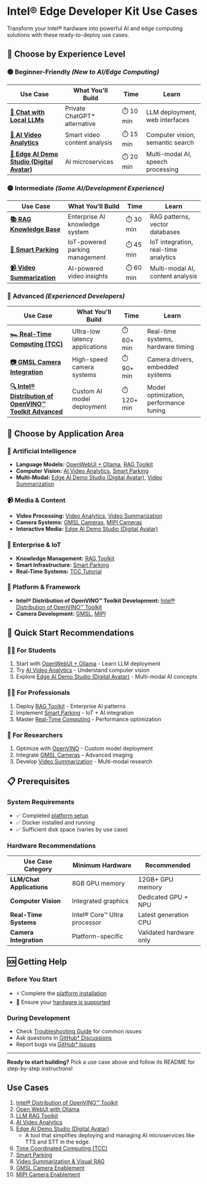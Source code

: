 # Intel® Edge Developer Kit Use Cases

Transform your Intel® hardware into powerful AI and edge computing solutions with these ready-to-deploy use cases.

## 🎯 Choose by Experience Level

### 🟢 **Beginner-Friendly** _(New to AI/Edge Computing)_

| **Use Case**                                                                           | **What You'll Build**         | **Time**  | **Learn**                         |
| -------------------------------------------------------------------------------------- | ----------------------------- | --------- | --------------------------------- |
| [**🤖 Chat with Local LLMs**](../usecases/ai/openwebui-ollama/README.md)               | Private ChatGPT\* alternative | ⏱️ 10 min | LLM deployment, web interfaces    |
| [**🎥 AI Video Analytics**](../usecases/ai/ai-video-analytics/README.md)               | Smart video content analysis  | ⏱️ 15 min | Computer vision, semantic search  |
| [**💬 Edge AI Demo Studio (Digital Avatar)**](../usecases/ai/edge-ai-studio/README.md) | AI microservices              | ⏱️ 20 min | Multi-modal AI, speech processing |

### 🟡 **Intermediate** _(Some AI/Development Experience)_

| **Use Case**                                                               | **What You'll Build**          | **Time**  | **Learn**                            |
| -------------------------------------------------------------------------- | ------------------------------ | --------- | ------------------------------------ |
| [**📚 RAG Knowledge Base**](../usecases/ai/rag-toolkit/README.md)          | Enterprise AI knowledge system | ⏱️ 30 min | RAG patterns, vector databases       |
| [**🚗 Smart Parking**](../usecases/ai/smart-parking/README.md)             | IoT-powered parking management | ⏱️ 45 min | IoT integration, real-time analytics |
| [**📹 Video Summarization**](../usecases/ai/video_summarization/README.md) | AI-powered video insights      | ⏱️ 60 min | Multi-modal AI, content analysis     |

### 🔴 **Advanced** _(Experienced Developers)_

| **Use Case**                                                                                  | **What You'll Build**          | **Time**    | **Learn**                              |
| --------------------------------------------------------------------------------------------- | ------------------------------ | ----------- | -------------------------------------- |
| [**🏎️ Real-Time Computing (TCC)**](../usecases/real-time/tcc_tutorial/README.md)              | Ultra-low latency applications | ⏱️ 60+ min  | Real-time systems, hardware timing     |
| [**📷 GMSL Camera Integration**](../usecases/camera/gmsl/README.md)                           | High-speed camera systems      | ⏱️ 90+ min  | Camera drivers, embedded systems       |
| [**🔍 Intel® Distribution of OpenVINO™ Toolkit Advanced**](../usecases/ai/openvino/README.md) | Custom AI model deployment     | ⏱️ 120+ min | Model optimization, performance tuning |

## 🎯 Choose by Application Area

### 🤖 **Artificial Intelligence**

- **Language Models:** [OpenWebUI + Ollama](../usecases/ai/openwebui-ollama/README.md), [RAG Toolkit](../usecases/ai/rag-toolkit/README.md)
- **Computer Vision:** [AI Video Analytics](../usecases/ai/ai-video-analytics/README.md), [Smart Parking](../usecases/ai/smart-parking/README.md)
- **Multi-Modal:** [Edge AI Demo Studio (Digital Avatar)](../usecases/ai/edge-ai-studio/README.md), [Video Summarization](../usecases/ai/video_summarization/README.md)

### 📹 **Media & Content**

- **Video Processing:** [Video Analytics](../usecases/ai/ai-video-analytics/README.md), [Video Summarization](../usecases/ai/video_summarization/README.md)
- **Camera Systems:** [GMSL Cameras](../usecases/camera/gmsl/README.md), [MIPI Cameras](../usecases/camera/mipi/README.md)
- **Interactive Media:** [Edge AI Demo Studio (Digital Avatar)](../usecases/ai/edge-ai-studio/README.md)

### 🏢 **Enterprise & IoT**

- **Knowledge Management:** [RAG Toolkit](../usecases/ai/rag-toolkit/README.md)
- **Smart Infrastructure:** [Smart Parking](../usecases/ai/smart-parking/README.md)
- **Real-Time Systems:** [TCC Tutorial](../usecases/real-time/tcc_tutorial/README.md)

### 🔧 **Platform & Framework**

- **Intel® Distribution of OpenVINO™ Toolkit Development:** [Intel® Distribution of OpenVINO™ Toolkit](../usecases/ai/openvino/README.md)
- **Camera Development:** [GMSL](../usecases/camera/gmsl/README.md), [MIPI](../usecases/camera/mipi/README.md)

## 🚀 Quick Start Recommendations

### **👨‍🎓 For Students**

1. Start with [OpenWebUI + Ollama](../usecases/ai/openwebui-ollama/README.md) - Learn LLM deployment
2. Try [AI Video Analytics](../usecases/ai/ai-video-analytics/README.md) - Understand computer vision
3. Explore [Edge AI Demo Studio (Digital Avatar)](../usecases/ai/edge-ai-studio/README.md) - Multi-modal AI concepts

### **👨‍💼 For Professionals**

1. Deploy [RAG Toolkit](../usecases/ai/rag-toolkit/README.md) - Enterprise AI patterns
2. Implement [Smart Parking](../usecases/ai/smart-parking/README.md) - IoT + AI integration
3. Master [Real-Time Computing](../usecases/real-time/tcc_tutorial/README.md) - Performance optimization

### **🔬 For Researchers**

1. Optimize with [OpenVINO](../usecases/ai/openvino/README.md) - Custom model deployment
2. Integrate [GMSL Cameras](../usecases/camera/gmsl/README.md) - Advanced imaging
3. Develop [Video Summarization](../usecases/ai/video_summarization/README.md) - Multi-modal research

## 📋 Prerequisites

### **System Requirements**

- ✅ Completed [platform setup](../README.md#-5-minute-quick-start)
- ✅ Docker installed and running
- ✅ Sufficient disk space (varies by use case)

### **Hardware Recommendations**

| **Use Case Category**     | **Minimum Hardware**         | **Recommended**         |
| ------------------------- | ---------------------------- | ----------------------- |
| **LLM/Chat Applications** | 8GB GPU memory               | 12GB+ GPU memory        |
| **Computer Vision**       | Integrated graphics          | Dedicated GPU + NPU     |
| **Real-Time Systems**     | Intel® Core™ Ultra processor | Latest generation CPU   |
| **Camera Integration**    | Platform-specific            | Validated hardware only |

## 🆘 Getting Help

### **Before You Start**

- ⚡ Complete the [platform installation](../README.md#-5-minute-quick-start)
- 🔧 Ensure your [hardware is supported](../README.md#-validated-hardware--configurations)

### **During Development**

- Check [Troubleshooting Guide](troubleshooting.md) for common issues
- Ask questions in [GitHub\* Discussions](https://github.com/intel/edge-developer-kit-reference-scripts/discussions)
- Report bugs via [GitHub\* Issues](https://github.com/intel/edge-developer-kit-reference-scripts/issues)

---

**Ready to start building?** Pick a use case above and follow its README for step-by-step instructions!

## Use Cases

1. [Intel® Distribution of OpenVINO™ Toolkit](../usecases/ai/openvino/README.md)
2. [Open WebUI with Ollama](../usecases/ai/openwebui-ollama/README.md)
3. [LLM RAG Toolkit](../usecases/ai/rag-toolkit/README.md)
4. [AI Video Analytics](../usecases/ai/ai-video-analytics/README.md)
5. [Edge AI Demo Studio (Digital Avatar)](../usecases/ai/edge-ai-studio/README.md)
   - A tool that simplifies deploying and managing AI microservices like TTS and STT in the edge.
6. [Time Coordinated Computing (TCC)](../usecases/real-time/tcc_tutorial/README.md)
7. [Smart Parking](../usecases/ai/smart-parking/README.md)
8. [Video Summarization & Visual RAG](../usecases/ai/video_summarization/README.md)
9. [GMSL Camera Enablement](../usecases/camera/gmsl/README.md)
10. [MIPI Camera Enablement](../usecases/camera/mipi/README.md)
